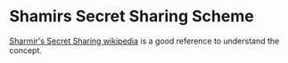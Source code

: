 # Shamirs Secret Sharing Scheme

[Sharmir's Secret Sharing wikipedia](https://en.wikipedia.org/wiki/Shamir%27s_Secret_Sharing) is a good reference to understand the concept.